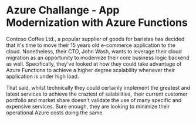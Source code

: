 # Azure Challange - App Modernization with Azure Functions

Contoso Coffee Ltd., a popular supplier of goods for baristas has decided that it's time to move their 15 years old e-commerce application to the cloud. Nonetheless, their CTO, John Wash, wants to leverage their cloud migration as an opportunity to modernize their core business logic backend as well. Specifically, they've looked at how they could take advantage of Azure Functions to achieve a higher degree scalability whenever their application is under high load.

That said, whilst technically they could certainly implement the greatest and latest services to achieve the craziest of salabilities, their current customer portfolio and market share doesn't validate the use of many specific and expensive services. Sure enough, they are looking to minimize their operational Azure costs doing the same.